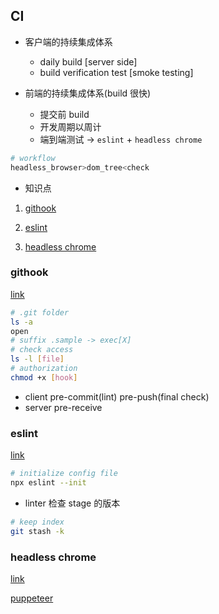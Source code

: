 ## CI

- 客户端的持续集成体系

  - daily build [server side]
  - build verification test [smoke testing]

- 前端的持续集成体系(build 很快)

  - 提交前 build
  - 开发周期以周计
  - 端到端测试 -> `eslint` + `headless chrome`

```bash
# workflow
headless_browser>dom_tree<check
```

- 知识点

1. [githook](#githook)

2. [eslint](#eslint)

3. [headless chrome](#headless-chrome)

### githook

[link](https://git-scm.com/book/en/v2/Customizing-Git-Git-Hooks)

```bash
# .git folder
ls -a
open
# suffix .sample -> exec[X]
# check access
ls -l [file]
# authorization
chmod +x [hook]
```

- client pre-commit(lint) pre-push(final check)
- server pre-receive

### eslint

[link](https://eslint.org/)

```bash
# initialize config file
npx eslint --init
```

- linter 检查 stage 的版本

```bash
# keep index
git stash -k
```

### headless chrome

[link](https://developers.google.com/web/updates/2017/04/headless-chrome)

[puppeteer](https://pptr.dev/)
